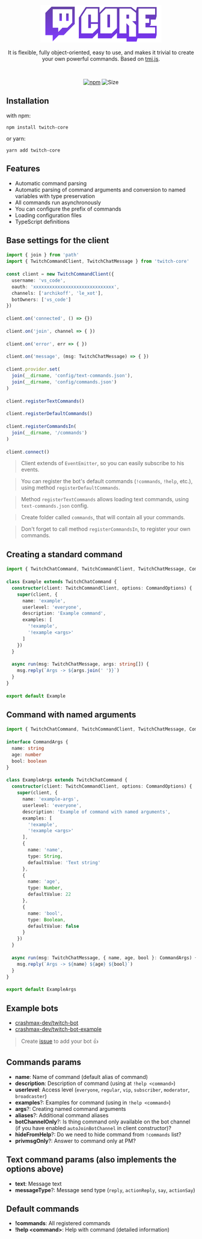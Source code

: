 <br/>
<p align="center">
  <img src="docs/images/logo.png" />
</p>
<p align="center">
    It is flexible, fully object-oriented, easy to use, and makes it trivial to create your own powerful commands.
    Based on <a href="https://github.com/tmijs/tmi.js">tmi.js</a>.
</p>
<br/>

<p align="center">
  <a href="https://www.npmjs.com/package/twitch-core" target="_blank"><img alt="npm" src="https://img.shields.io/npm/v/twitch-core"></a>
  <img alt="Size" src="https://img.shields.io/bundlephobia/minzip/twitch-core">
</p>

## Installation

with npm:

```
npm install twitch-core
```

or yarn:

```
yarn add twitch-core
```

## Features
* Automatic command parsing
* Automatic parsing of command arguments and conversion to named variables with type preservation
* All commands run asynchronously
* You can configure the prefix of commands
* Loading configuration files
* TypeScript definitions 

## Base settings for the client

```ts
import { join } from 'path'
import { TwitchCommandClient, TwitchChatMessage } from 'twitch-core'

const client = new TwitchCommandClient({
  username: 'vs_code',
  oauth: 'xxxxxxxxxxxxxxxxxxxxxxxxxxxxxx',
  channels: ['archikoff', 'le_xot'],
  botOwners: ['vs_code']
})

client.on('connected', () => {})

client.on('join', channel => { })

client.on('error', err => { })

client.on('message', (msg: TwitchChatMessage) => { })

client.provider.set(
  join(__dirname, 'config/text-commands.json'),
  join(__dirname, 'config/commands.json')
)

client.registerTextCommands()

client.registerDefaultCommands()

client.registerCommandsIn(
  join(__dirname, '/commands')
)

client.connect()
```

> Client extends of `EventEmitter`, so you can easily subscribe to his events.

> You can register the bot's default commands (`!commands`, `!help`, etc.), using method `registerDefaultCommands`.

> Method `registerTextCommands` allows loading text commands, using `text-commands.json` config.

> Create folder called `commands`, that will contain all your commands.

> Don't forget to call method `registerCommandsIn`, to register your own commands.

## Creating a standard command

```ts
import { TwitchChatCommand, TwitchCommandClient, TwitchChatMessage, CommandOptions } from 'twitch-core'

class Example extends TwitchChatCommand {
  constructor(client: TwitchCommandClient, options: CommandOptions) {
    super(client, {
      name: 'example',
      userlevel: 'everyone',
      description: 'Example command',
      examples: [
        '!example',
        '!example <args>'
      ]
    })
  }

  async run(msg: TwitchChatMessage, args: string[]) {
    msg.reply(`Args -> ${args.join(' ')}`)
  }
}

export default Example
```

## Command with named arguments

```ts
import { TwitchChatCommand, TwitchCommandClient, TwitchChatMessage, CommandOptions } from 'twitch-core'

interface CommandArgs {
  name: string
  age: number
  bool: boolean
}

class ExampleArgs extends TwitchChatCommand {
  constructor(client: TwitchCommandClient, options: CommandOptions) {
    super(client, {
      name: 'example-args',
      userlevel: 'everyone',
      description: 'Example of command with named arguments',
      examples: [
        '!example',
        '!example <args>'
      ],
      {
        name: 'name',
        type: String,
        defaultValue: 'Text string'
      },
      {
        name: 'age',
        type: Number,
        defaultValue: 22
      },
      {
        name: 'bool',
        type: Boolean,
        defaultValue: false
      }
    })
  }

  async run(msg: TwitchChatMessage, { name, age, bool }: CommandArgs) {
    msg.reply(`Args -> ${name} ${age} ${bool}`)
  }
}

export default ExampleArgs
```

## Example bots

* [crashmax-dev/twitch-bot](https://github.com/crashmax-dev/twitch-bot)
* [crashmax-dev/twitch-bot-example](https://github.com/crashmax-dev/twitch-bot-example)

> Create [issue](https://github.com/crashmax-dev/twitch-core/issues/new) to add your bot 👍

## Commands params

* **name**: Name of command (default alias of command)
* **description**: Description of command (using at `!help <command>`)
* **userlevel**: Access level (`everyone`, `regular`, `vip`, `subscriber`, `moderator`, `broadcaster`)
* **examples**?: Examples for command (using in `!help <command>`)
* **args**?: Creating named command arguments
* **aliases**?: Additional command aliases
* **botChannelOnly**?: Is thing command only available on the bot channel (if you have enabled `autoJoinBotChannel` in client constructor)?
* **hideFromHelp**?: Do we need to hide command from `!commands` list?
* **privmsgOnly**?: Answer to command only at PM?

## Text command params (also implements the options above)
* **text**: Message text
* **messageType**?: Message send type (`reply`, `actionReply`, `say`, `actionSay`)

## Default commands
* **!commands**: All registered commands
* **!help \<command\>**: Help with command (detailed information)
